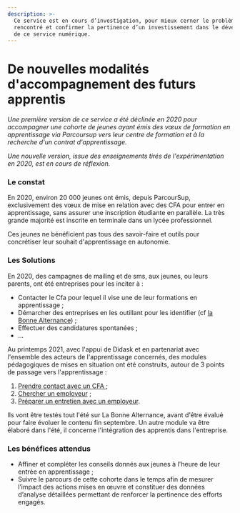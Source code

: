 ```yaml
---
description: >-
  Ce service est en cours d’investigation, pour mieux cerner le problème
  rencontré et confirmer la pertinence d’un investissement dans le développement
  de ce service numérique.
---
```


# De nouvelles modalités d'accompagnement des futurs apprentis

_Une première version de ce service a été déclinée en 2020 pour accompagner une cohorte de jeunes ayant émis des vœux de formation en apprentissage via Parcoursup vers leur centre de formation et à la recherche d'un contrat d'apprentissage._

_Une nouvelle version, issue des enseignements tirés de l'expérimentation en 2020, est en cours de réflexion._

### Le constat

En 2020, environ 20 000 jeunes ont émis, depuis ParcourSup, exclusivement des vœux de mise en relation avec des CFA pour entrer en apprentissage, sans assurer une inscription étudiante en parallèle. La très grande majorité est inscrite en terminale dans un lycée professionnel. 

  
Ces jeunes ne bénéficient pas tous des savoir-faire et outils pour concrétiser leur souhait d'apprentissage en autonomie.

### Les Solutions

En 2020, des campagnes de mailing et de sms, aux jeunes, ou leurs parents, ont été entreprises pour les inciter à :

* Contacter le Cfa pour lequel il vise une de leur formations en apprentissage ;
* Démarcher des entreprises en les outillant pour les identifier \(cf [la Bonne Alternance](https://labonnealternance.pole-emploi.fr/)\)  ;
* Effectuer des candidatures spontanées ;
* ...

Au printemps 2021, avec l'appui de Didask et en partenariat avec l'ensemble des acteurs de l'apprentissage concernés, des modules pédagogiques de mises en situation ont été construits, autour de 3 points de passage vers l'apprentissage :

1. [Prendre contact avec un CFA ](https://dinum-beta.didask.com/courses/demonstration/60abc18c075edf000065c987);
2. [Chercher un employeur](https://dinum-beta.didask.com/courses/demonstration/60d21bf5be76560000ae916e) ;
3. [Préparer un entretien avec un employeur](https://dinum-beta.didask.com/courses/demonstration/60d1adbb877dae00003f0eac).

Ils vont être testés tout l'été sur La Bonne Alternance, avant d'être évalué pour faire évoluer le contenu fin septembre. Un autre module va être élaboré dans l'été, il concerne l'intégration des apprentis dans l'entreprise.

### Les bénéfices attendus

* Affiner et compléter les conseils donnés aux jeunes à l'heure de leur entrée en apprentissage ;
* Suivre le parcours de cette cohorte dans le temps afin de mesurer l’impact des actions mises en œuvre et constituer  des données d’analyse détaillées permettant de renforcer la pertinence des efforts engagés.



